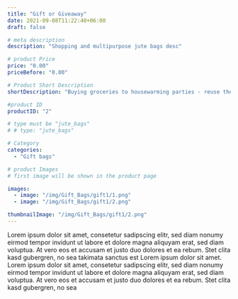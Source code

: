 ```yaml
---
title: "Gift or Giveaway"
date: 2021-09-08T11:22:40+06:00
draft: false

# meta description
description: "Shopping and multipurpose jute bags desc"

# product Price
price: "0.00"
priceBefore: "0.00"

# Product Short Description
shortDescription: "Buying groceries to housewarming parties - reuse them as many times you like. Our handmade jute bags with padded handles flawlessly fit into all occasions."

#product ID
productID: "2"

# type must be "jute_bags"
# # type: "jute_bags"

# Category
categories:
  - "Gift bags"

# product Images
# first image will be shown in the product page

images:
  - image: "/img/Gift_Bags/gift1/1.png"
  - image: "/img/Gift_Bags/gift1/2.png"

thumbnailImage: "/img/Gift_Bags/gift1/2.png"
---
```


Lorem ipsum dolor sit amet, consetetur sadipscing elitr, sed diam nonumy eirmod tempor invidunt ut labore et dolore magna aliquyam erat, sed diam voluptua. At vero eos et accusam et justo duo dolores et ea rebum. Stet clita kasd gubergren, no sea takimata sanctus est Lorem ipsum dolor sit amet. Lorem ipsum dolor sit amet, consetetur sadipscing elitr, sed diam nonumy eirmod tempor invidunt ut labore et dolore magna aliquyam erat, sed diam voluptua. At vero eos et accusam et justo duo dolores et ea rebum. Stet clita kasd gubergren, no sea
